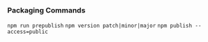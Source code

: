 ### Packaging Commands
`npm run prepublish`
`npm version patch|minor|major`
`npm publish --access=public`